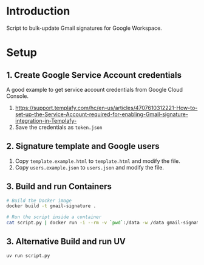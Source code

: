 # Introduction
Script to bulk-update Gmail signatures for Google Workspace.

# Setup
## 1. Create Google Service Account credentials
A good example to get service account credentials from Google Cloud Console.
1. https://support.templafy.com/hc/en-us/articles/4707610312221-How-to-set-up-the-Service-Account-required-for-enabling-Gmail-signature-integration-in-Templafy-
2. Save the credentials as `token.json`

## 2. Signature template and Google users
1. Copy `template.example.html` to `template.html` and modify the file. 
2. Copy `users.example.json` to `users.json` and modify the file.

## 3. Build and run Containers
```bash
# Build the Docker image
docker build -t gmail-signature .

# Run the script inside a container
cat script.py | docker run -i --rm -v `pwd`:/data -w /data gmail-signature
```

## 3. Alternative Build and run UV
```bash
uv run script.py
```
